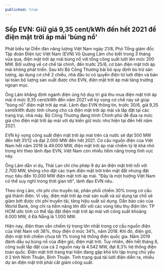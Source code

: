 ```yaml
---
published: true
---
```

## Sếp EVN: Giữ giá 9,35 cent/kWh đến hết 2021 để điện mặt trời áp mái 'bùng nổ'

Phát biểu tại Diễn đàn năng lượng Việt Nam ngày 21/8, Phó Tổng giám đốc Tập đoàn Điện lực Việt Nam (EVN) Võ Quang Lâm cho biết trong 3 tháng vừa qua, điện mặt trời áp mái bùng nổ với tổng công suất lưới lên mức 200 MW. Bởi vướng về cơ chế tài chính, đến trước 25/6, cơ bản điện mặt trời áp mái không phát triển. Sau khi Bộ Công Thương bãi bỏ quy định bù trừ sản lượng, áp dụng cơ chế 2 chiều, nhà đầu tư có quyền điện từ lưới điện và bán lại toàn bộ lượng sản xuất được cho EVN, điện mặt trời áp mái tăng trưởng ngoạn mục.

Ông Lâm khẳng định ngành điện ủng hộ duy trì giá thu mua điện mặt trời áp mái ở mức 9,35 cent/kWh đến năm 2021 với kỳ vọng cơ chế này sẽ giúp "bùng nổ" điện mặt trời áp mái. Lãnh đạo EVN thông tin, trước 30/6, giá 9,35 cent/kWh được tính chung cho cả điện mặt trời áp mái và lắp đặt tại các trang trại, nhà máy. Bộ Công Thương đang trình Chính phủ để đưa ra mức giá cho điện mặt trời áp mái với dự kiến giữ mức như hiện tại đến hết năm 2021. 

[]({{site.baseurl}}/https://i.ndh.vn/2019/08/21/ap-mai-3469-1566366323.jpg)

EVN kỳ vọng công suất điện mặt trời áp mái trên cả nước sẽ đạt 500 MW đến hết 31/12 và đạt 2.000 MW đến hết 2021. Cơ cấu nguồn điện của Việt Nam hết năm 2018 là 49.000 MW, điện mặt trời áp mái chiếm tỷ lệ khá nhỏ trong khi theo lãnh đạo EVN, Việt Nam còn nhiều tiềm năng trong lĩnh vực này. 

Ông Lâm dẫn ví dụ, Thái Lan chỉ cho phép 9 dự án điện mặt trời nổi với 2.700 MW, không cho đặt các trạm điện mặt trời trên mặt đất nhưng đặt mục tiêu đến 10.000 MW điện mặt trời áp mái. "Đây là một hướng Việt Nam có thể suy nghĩ trong thời gian tới", lãnh đạo EVN nêu.

Theo ông Lâm, chi phí cho truyền tải, phân phối chiếm 30% trong cơ cấu giá thành điện. Vì vậy, điện mặt trời áp mái sản xuất và sử dụng tại chỗ sẽ giảm bớt được chi phí truyền tải, tăng hiệu suất sử dụng. Dẫn báo cáo của World Bank, ông chỉ ra tiềm năng lớn đối với các vùng tiêu thụ điện lớn: TP HCM ước tính có thể lắp đặt điện mặt trời áp mái với công suất khoảng 6.000 MW, ở Đà Nẵng là 1.000 MW.

Hiện nay, điện than vẫn chiếm tỷ trọng lớn nhất trong cơ cấu nguồn điện của Việt Nam với 38%, thủy điện ở mức 34%, năm 2018. Khi đó, điện gió, điện mặt trời chiếm chưa tới 1% trong hệ thống điện quốc gia. Năm 2019 đánh dấu sự bùng nổ của điện gió, điện mặt trời. Tuy nhiên, đến hết tháng 6, công suất lắp đặt của cả 2 nguồn này là 4.542 MW, đạt 8,3% hệ thống điện toàn quốc. Điện mặt trời trang trại hiện đang gặp khó khi tập trung chủ yếu ở 2 tỉnh Ninh Thuận, Bình Thuận. Tình trạng quá tải lưới điện diễn ra, nhiều dự án điện mặt trời phải cắt giảm công suất.
